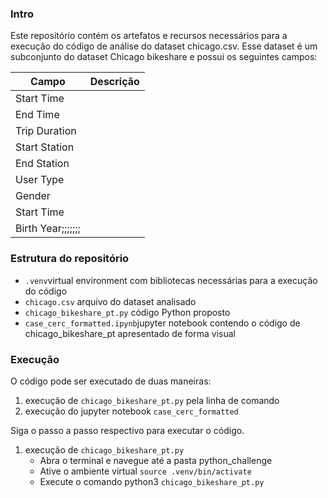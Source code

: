 ### Intro

Este repositório contém os artefatos e recursos necessários para a execução do código de análise do dataset chicago.csv.
Esse dataset é um subconjunto do dataset Chicago bikeshare e possui os seguintes campos:

|        Campo       |   Descrição    |
---------------------|-----------------
| Start Time         |                |
| End Time           |                |
| Trip Duration      |                |
| Start Station      |                |
| End Station        |                |
| User Type          |                |
| Gender             |                |
| Start Time         |                |
| Birth Year;;;;;;;  |                |

### Estrutura do repositório
 - ````.venv````virtual environment com bibliotecas necessárias para a execução do código
 - ````chicago.csv```` arquivo do dataset analisado
 - ````chicago_bikeshare_pt.py```` código Python proposto
 - ````case_cerc_formatted.ipynb````jupyter notebook contendo o código de chicago_bikeshare_pt apresentado de forma visual

### Execução
O código pode ser executado de duas maneiras:
  1. execução de ````chicago_bikeshare_pt.py```` pela linha de comando
  2. execução do jupyter notebook ````case_cerc_formatted````

Siga o passo a passo respectivo para executar o código.
  1. execução de ````chicago_bikeshare_pt.py````
      * Abra o terminal e navegue até a pasta python_challenge
      * Ative o ambiente virtual ````source .venv/bin/activate````
      * Execute o comando python3 ````chicago_bikeshare_pt.py````
